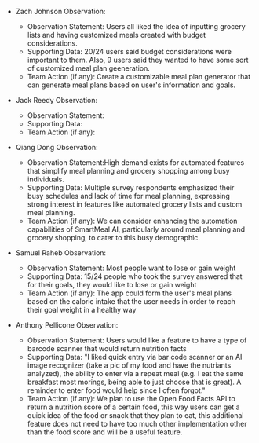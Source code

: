 - Zach Johnson Observation:
  - Observation Statement: Users all liked the idea of inputting grocery lists and having customized meals created with budget considerations.
  - Supporting Data: 20/24 users said budget considerations were important to them. Also, 9 users said they wanted to have some sort of customized meal plan geeneration. 
  - Team Action (if any): Create a customizable meal plan generator that can generate meal plans based on user's information and goals. 
 
- Jack Reedy Observation:
  - Observation Statement:
  - Supporting Data:
  - Team Action (if any):
 
- Qiang Dong Observation:
  - Observation Statement:High demand exists for automated features that simplify meal planning and grocery shopping among busy individuals. 
  - Supporting Data: Multiple survey respondents emphasized their busy schedules and lack of time for meal planning, expressing strong interest in features like automated grocery lists and custom meal planning.
  - Team Action (if any): We can consider enhancing the automation capabilities of SmartMeal AI, particularly around meal planning and grocery shopping, to cater to this busy demographic.

- Samuel Raheb Observation:
  - Observation Statement: Most people want to lose or gain weight
  - Supporting Data: 15/24 people who took the survey answered that for their goals, they would like to lose or gain weight
  - Team Action (if any): The app could form the user's meal plans based on the caloric intake that the user needs in order to reach their goal weight in a healthy way

- Anthony Pellicone Observation:
  - Observation Statement: Users would like a feature to have a type of barcode scanner that would return nutrition facts 
  - Supporting Data: "I liked quick entry via bar code scanner or an AI image recognizer (take a pic of my food and have the nutriants analyzed), the ability to enter via a repeat meal (e.g. I eat the same breakfast most morings, being able to just choose that is great). A reminder to enter food would help since I often forgot."
  - Team Action (if any): We plan to use the Open Food Facts API to return a nutrition score of a certain food, this way users can get a quick idea of the food or snack that they plan to eat, this additional feature does not need to have too much other implementation other than the food score and will be a useful feature. 
